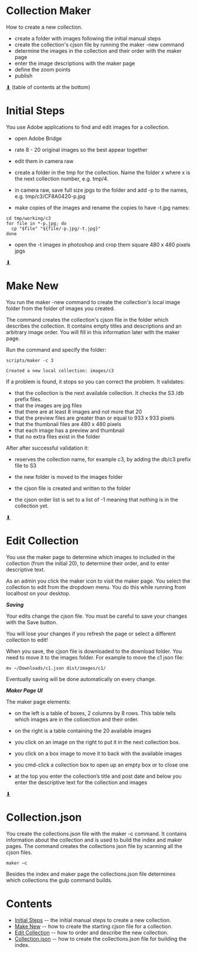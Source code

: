 # Collection Maker

How to create a new collection.

* create a folder with images following the initial manual steps
* create the collection's cjson file by running the maker -new command
* determine the images in the collection and their order with the maker page
* enter the image descriptions with the maker page
* define the zoom points
* publish

[⬇](#Contents) (table of contents at the bottom)

# Initial Steps

You use Adobe applications to find and edit images for a collection.

* open Adobe Bridge

* rate 8 - 20 original images so the best appear together

* edit them in camera raw

* create a folder in the tmp for the collection. Name the
  folder x where x is the next collection number, e.g. tmp/4.

* in camera raw, save full size jpgs to the folder and add -p to the
  names, e.g. tmp/c3/CF8A0420-p.jpg

* make copies of the images and rename the copies to have -t.jpg
  names:

~~~
cd tmp/working/c3
for file in *-p.jpg; do
  cp "$file" "${file/-p.jpg/-t.jpg}"
done
~~~

* open the -t images in photoshop and crop them square 480 x 480
  pixels jpgs

[⬇](#Contents)

# Make New

You run the maker -new command to create the collection's local image
folder from the folder of images you created.

The command creates the collection's cjson file in the folder which
describes the collection.  It contains empty titles and descriptions
and an arbitrary image order.  You will fill in this information later
with the maker page.

Run the command and specify the folder:

~~~
scripts/maker -c 3

Created a new local collection: images/c3
~~~

If a problem is found, it stops so you can correct the problem. It
validates:

* that the collection is the next available collection. It checks the
  S3 /db prefix files.
* that the images are jpg files
* that there are at least 8 images and not more that 20
* that the preview files are greater than or equal to 933 x 933 pixels
* that the thumbnail files are 480 x 480 pixels
* that each image has a preview and thumbnail
* that no extra files exist in the folder

After after successful validation it:

* reserves the collection name, for example c3, by adding the db/c3
  prefix file to S3

* the new folder is moved to the images folder

* the cjson file is created and written to the folder

* the cjson order list is set to a list of -1 meaning that nothing is
  in the collection yet.

[⬇](#Contents)

# Edit Collection

You use the maker page to determine which images to included in the
collection (from the initial 20), to determine their order, and to
enter descriptive text.

As an admin you click the maker icon to visit the maker page. You
select the collection to edit from the dropdown menu. You do this
while running from localhost on your desktop.

***Saving***

Your edits change the cjson file. You must be careful to save your
changes with the Save button.

You will lose your changes if you refresh the page or select a
different collection to edit!

When you save, the cjson file is downloaded to the download folder.
You need to move it to the images folder. For example to move the c1
json file:

~~~
mv ~/Downloads/c1.json dist/images/c1/
~~~

Eventually saving will be done automatically on every change.

***Maker Page UI***

The maker page elements:

* on the left is a table of boxes, 2 columns by 8 rows. This table
  tells which images are in the colloection and their order.

* on the right is a table containing the 20 available images

* you click on an image on the right to put it in the next collection
  box.

* you click on a box image to move it to back with the available images

* you cmd-click a collection box to open up an empty box or to close one

* at the top you enter the collection’s title and post date and below
  you enter the descriptive text for the collection and images

[⬇](#Contents)

# Collection.json

You create the collections.json file with the maker -c command. It
contains information about the collection and is used to build the
index and maker pages. The command creates the collections json file
by scanning all the cjson files.

~~~
maker —c
~~~

Besides the index and maker page the collections.json file determines which collections the gulp command builds.

# Contents

* [Initial Steps](#initial-steps) -- the initial manual steps to create a new collection.
* [Make New](#make-new) -- how to create the starting cjson file for a collection.
* [Edit Collection](#edit-collection) -- how to order and describe the new collection.
* [Collection.json](#collection-json) -- how to create the collections.json file for building the index.

